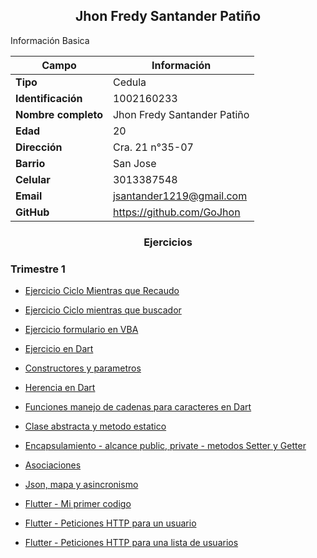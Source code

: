 <h2 align=center>Jhon Fredy Santander Patiño</h2>

Información Basica

| Campo | Información |
| --- | --- |
| **Tipo** | Cedula |
| **Identificación** | 1002160233 |
| **Nombre completo** | Jhon Fredy Santander Patiño|
| **Edad** | 20 |
| **Dirección** | Cra. 21 n°35-07 |
| **Barrio** | San Jose |
| **Celular** | 3013387548|
| **Email** | jsantander1219@gmail.com |
| **GitHub** | https://github.com/GoJhon |

<h3 align=center>Ejercicios</h3>

### Trimestre 1

- [Ejercicio Ciclo Mientras que Recaudo](/aprendices/jhonSantander/actividades/vba/whileRecaudo/README.md)

- [Ejercicio Ciclo mientras que buscador](/jhonSantander/whileBaseDatos/README.md)

- [Ejercicio formulario en VBA](/jhonSantander/Formulario/README.md)

- [Ejercicio en Dart](/jhonSantander/dartMetodos/README.md)

- [Constructores y parametros](/jhonSantander/constructorParametros/README.md)

- [Herencia en Dart](/jhonSantander/herencia/README.md)

- [Funciones manejo de cadenas para caracteres en Dart](/jhonSantander/manejoCadenasDart/README.md)

- [Clase abstracta y metodo estatico](/jhonSantander/claseAbstractometodoStatic/README.md)

- [Encapsulamiento - alcance public, private - metodos Setter y Getter](/jhonSantander/encapsulamiento/README.md)

- [Asociaciones](/jhonSantander/asociaciones/README.md)

- [Json, mapa y asincronismo](/jhonSantander/json/README.md)

- [Flutter - Mi primer codigo](/jhonSantander/dartPrimerCodigo/README.md)

- [Flutter - Peticiones HTTP para un usuario](/jhonSantander/flutterPeticionHTTP/README.md)

- [Flutter - Peticiones HTTP para una lista de usuarios](/jhonSantander/peticionesHttpListaUsuarios/README.md)
